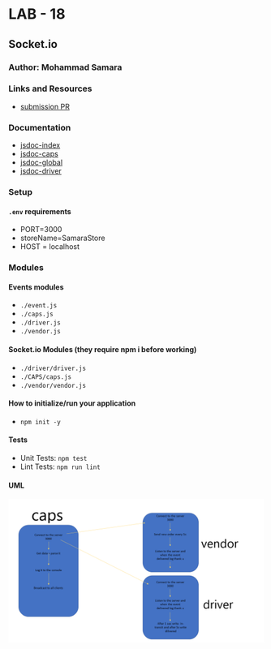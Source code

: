 # LAB - 18
<!-- ## Project: Project Name Here -->
## Socket.io

### Author: Mohammad Samara

### Links and Resources

* [submission PR](https://github.com/mohammad-samara/caps/pull/3)
<!-- - [back-end server url](http://xyz.com) (when applicable) -->
<!-- * [front-end application]()  -->

### Documentation

* [jsdoc-index](out/caps/1.0.0/index.html)
* [jsdoc-caps](out/caps/1.0.0/caps.js.html)
* [jsdoc-global](out/caps/1.0.0/global.html)
* [jsdoc-driver](out/caps/1.0.0/driver.js.html)

<!-- * [swagger]()  -->

### Setup

#### `.env` requirements

* PORT=3000
* storeName=SamaraStore
* HOST = localhost

### Modules

#### Events modules

* `./event.js`
* `./caps.js`
* `./driver.js`
* `./vendor.js`

#### Socket.io Modules (they require npm i before working)

* `./driver/driver.js`
* `./CAPS/caps.js`
* `./vendor/vendor.js`

#### How to initialize/run your application

* `npm init -y`
<!-- * use git,postman or sawgger to use crud methods. -->

#### Tests

* Unit Tests: `npm test`
* Lint Tests: `npm run lint`

<!-- Incomplete Tests: -->

#### UML

![UML Diagram](assets/whiteboardclass17.png)
